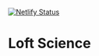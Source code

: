 [![Netlify Status](https://api.netlify.com/api/v1/badges/0833a832-bd34-4b7e-b5b8-d997c29f7f35/deploy-status)](https://app.netlify.com/sites/pensive-fermi-3cc837/deploys)

# Loft Science
